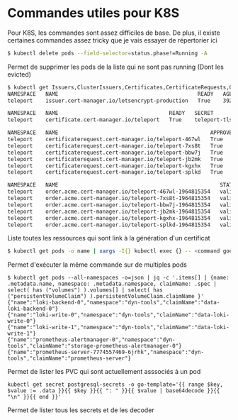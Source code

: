# Commandes utiles pour K8S

Pour K8S, les commandes sont assez difficiles de base. De plus, il
existe certaines commandes assez tricky que je vais essayer de
répertorier ici

```bash
$ kubectl delete pods --field-selector=status.phase!=Running -A
```

Permet de supprimer les pods de la liste qui ne sont pas running (Dont
les evicted)


```bash
$ kubectl get Issuers,ClusterIssuers,Certificates,CertificateRequests,Orders,Challenges -A
NAMESPACE   NAME                                            READY   AGE
teleport    issuer.cert-manager.io/letsencrypt-production   True    392d

NAMESPACE   NAME                                   READY   SECRET         AGE
teleport    certificate.cert-manager.io/teleport   True    teleport-tls   392d

NAMESPACE   NAME                                                APPROVED   DENIED   READY   ISSUER                   REQUESTOR                                         AGE
teleport    certificaterequest.cert-manager.io/teleport-467wl   True                True    letsencrypt-production   system:serviceaccount:cert-manager:cert-manager   213d
teleport    certificaterequest.cert-manager.io/teleport-7xs8t   True                True    letsencrypt-production   system:serviceaccount:cert-manager:cert-manager   33d
teleport    certificaterequest.cert-manager.io/teleport-bbw7j   True                True    letsencrypt-production   system:serviceaccount:cert-manager:cert-manager   272d
teleport    certificaterequest.cert-manager.io/teleport-jb2mk   True                True    letsencrypt-production   system:serviceaccount:cert-manager:cert-manager   153d
teleport    certificaterequest.cert-manager.io/teleport-kgxhx   True                True    letsencrypt-production   system:serviceaccount:cert-manager:cert-manager   332d
teleport    certificaterequest.cert-manager.io/teleport-splkd   True                True    letsencrypt-production   system:serviceaccount:cert-manager:cert-manager   93d

NAMESPACE   NAME                                                   STATE   AGE
teleport    order.acme.cert-manager.io/teleport-467wl-1964815354   valid   213d
teleport    order.acme.cert-manager.io/teleport-7xs8t-1964815354   valid   33d
teleport    order.acme.cert-manager.io/teleport-bbw7j-1964815354   valid   272d
teleport    order.acme.cert-manager.io/teleport-jb2mk-1964815354   valid   153d
teleport    order.acme.cert-manager.io/teleport-kgxhx-1964815354   valid   332d
teleport    order.acme.cert-manager.io/teleport-splkd-1964815354   valid   93d
```

Liste toutes les ressources qui sont link à la génération d'un
certificat

```bash
$ kubectl get pods -o name | xargs -I{} kubectl exec {} -- <command goes here>
```

Permet d'exécuter la même commande sur de multiples pods

```
$ kubectl get pods --all-namespaces -o=json | jq -c '.items[] | {name: .metadata.name, namespace: .metadata.namespace, claimName: .spec |  select( has ("volumes") ).volumes[] | select( has ("persistentVolumeClaim") ).persistentVolumeClaim.claimName }'
{"name":"loki-backend-0","namespace":"dyn-tools","claimName":"data-loki-backend-0"}
{"name":"loki-write-0","namespace":"dyn-tools","claimName":"data-loki-write-0"}
{"name":"loki-write-1","namespace":"dyn-tools","claimName":"data-loki-write-1"}
{"name":"prometheus-alertmanager-0","namespace":"dyn-tools","claimName":"storage-prometheus-alertmanager-0"}
{"name":"prometheus-server-7774557469-6jrhk","namespace":"dyn-tools","claimName":"prometheus-server"}
```

Permet de lister les PVC qui sont actuellement asssociés à un pod

```
kubectl get secret postgresql-secrets -o go-template='{{ range $key, $value := .data }}{{ $key }}{{ ": " }}{{ $value | base64decode }}{{ "\n" }}{{ end }}'
```

Permet de lister tous les secrets et de les decoder
